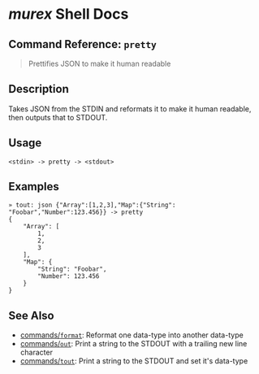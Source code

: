 # _murex_ Shell Docs

## Command Reference: `pretty`

> Prettifies JSON to make it human readable

## Description

Takes JSON from the STDIN and reformats it to make it human readable, then
outputs that to STDOUT.

## Usage

    <stdin> -> pretty -> <stdout>

## Examples

    » tout: json {"Array":[1,2,3],"Map":{"String": "Foobar","Number":123.456}} -> pretty 
    {
        "Array": [
            1,
            2,
            3
        ],
        "Map": {
            "String": "Foobar",
            "Number": 123.456
        }
    }

## See Also

* [commands/`format`](../commands/format.md):
  Reformat one data-type into another data-type
* [commands/`out`](../commands/out.md):
  Print a string to the STDOUT with a trailing new line character
* [commands/`tout`](../commands/tout.md):
  Print a string to the STDOUT and set it's data-type